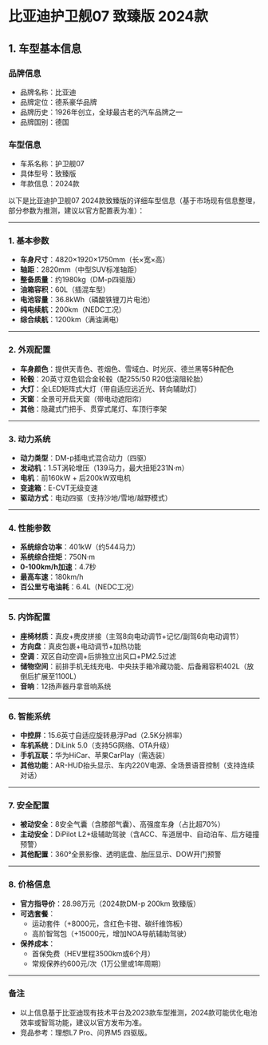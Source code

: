 
# 比亚迪护卫舰07 致臻版 2024款
## 1. 车型基本信息
### 品牌信息
- 品牌名称：比亚迪
- 品牌定位：德系豪华品牌
- 品牌历史：1926年创立，全球最古老的汽车品牌之一
- 品牌国别：德国

### 车型信息
- 车系名称：护卫舰07
- 具体型号：致臻版
- 年款信息：2024款

以下是比亚迪护卫舰07 2024款致臻版的详细车型信息（基于市场现有信息整理，部分参数为推测，建议以官方配置表为准）：

---

### **1. 基本参数**
- **车身尺寸**：4820×1920×1750mm（长×宽×高）  
- **轴距**：2820mm（中型SUV标准轴距）  
- **整备质量**：约1980kg（DM-p四驱版）  
- **油箱容积**：60L（插混车型）  
- **电池容量**：36.8kWh（磷酸铁锂刀片电池）  
- **纯电续航**：200km（NEDC工况）  
- **综合续航**：1200km（满油满电）  

---

### **2. 外观配置**
- **车身颜色**：提供天青色、苍烟色、雪域白、时光灰、德兰黑等5种配色  
- **轮毂**：20英寸双色铝合金轮毂（配255/50 R20低滚阻轮胎）  
- **大灯**：全LED矩阵式大灯（带自适应远近光、转向辅助灯）  
- **天窗**：全景可开启天窗（带电动遮阳帘）  
- **其他**：隐藏式门把手、贯穿式尾灯、车顶行李架  

---

### **3. 动力系统**
- **动力类型**：DM-p插电式混合动力（四驱）  
- **发动机**：1.5T涡轮增压（139马力，最大扭矩231N·m）  
- **电机**：前160kW + 后200kW双电机  
- **变速箱**：E-CVT无级变速  
- **驱动方式**：电动四驱（支持沙地/雪地/越野模式）  

---

### **4. 性能参数**
- **系统综合功率**：401kW（约544马力）  
- **系统综合扭矩**：750N·m  
- **0-100km/h加速**：4.7秒  
- **最高车速**：180km/h  
- **百公里亏电油耗**：6.4L（NEDC工况）  

---

### **5. 内饰配置**
- **座椅材质**：真皮+麂皮拼接（主驾8向电动调节+记忆/副驾6向电动调节）  
- **方向盘**：真皮包裹+电动调节+加热功能  
- **空调**：双区自动空调+后排独立出风口+PM2.5过滤  
- **储物空间**：前排手机无线充电、中央扶手箱冷藏功能、后备厢容积402L（放倒后扩展至1100L）  
- **音响**：12扬声器丹拿音响系统  

---

### **6. 智能系统**
- **中控屏**：15.6英寸自适应旋转悬浮Pad（2.5K分辨率）  
- **车机系统**：DiLink 5.0（支持5G网络、OTA升级）  
- **手机互联**：华为HiCar、苹果CarPlay（需选装）  
- **其他功能**：AR-HUD抬头显示、车内220V电源、全场景语音控制（支持连续对话）  

---

### **7. 安全配置**
- **被动安全**：8安全气囊（含膝部气囊）、高强度车身（占比超70%）  
- **主动安全**：DiPilot L2+级辅助驾驶（含ACC、车道居中、自动泊车、后方碰撞预警）  
- **其他配置**：360°全景影像、透明底盘、胎压显示、DOW开门预警  

---

### **8. 价格信息**
- **官方指导价**：28.98万元（2024款DM-p 200km 致臻版）  
- **可选套餐**：  
  - 运动套件（+8000元，含红色卡钳、碳纤维饰板）  
  - 高阶智驾包（+15000元，增加NOA导航辅助驾驶）  
- **保养成本**：  
  - 首保免费（HEV里程3500km或6个月）  
  - 常规保养约600元/次（1万公里或1年周期）  

---

### **备注**  
- 以上信息基于比亚迪现有技术平台及2023款车型推测，2024款可能优化电池效率或智驾功能，建议以官方发布为准。  
- 竞品参考：理想L7 Pro、问界M5 四驱版。

